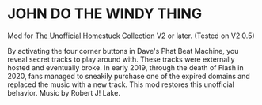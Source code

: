 # JOHN DO THE WINDY THING
Mod for [The Unofficial Homestuck Collection](https://bambosh.github.io/unofficial-homestuck-collection/) V2 or later. (Tested on V2.0.5)

By activating the four corner buttons in Dave's Phat Beat Machine, you reveal secret tracks to play around with. These tracks were externally hosted and eventually broke. In early 2019, through the death of Flash in 2020, fans managed to sneakily purchase one of the expired domains and replaced the music with a new track. This mod restores this unofficial behavior. Music by Robert J! Lake.
